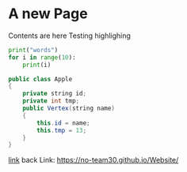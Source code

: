 # A new Page

Contents are here
Testing highlighing

```python
print("words")
for i in range(10):
    print(i)
```
```java
public class Apple
{
    private string id;
    private int tmp;
    public Vertex(string name)
    {
        this.id = name;
        this.tmp = 13;
    }
}
```
[link](index.md) back
Link: https://no-team30.github.io/Website/
